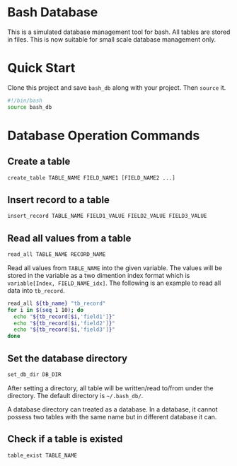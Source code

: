
Bash Database
=============

This is a simulated database management tool for bash. All tables are stored in
files. This is now suitable for small scale database management only.


Quick Start
===========

Clone this project and save `bash_db` along with your project. Then `source` it.

```bash
#!/bin/bash
source bash_db
```


Database Operation Commands
===========================

## Create a table

```bash
create_table TABLE_NAME FIELD_NAME1 [FIELD_NAME2 ...]
```

## Insert record to a table

```bash
insert_record TABLE_NAME FIELD1_VALUE FIELD2_VALUE FIELD3_VALUE
```

## Read all values from a table

```bash
read_all TABLE_NAME RECORD_NAME
```

Read all values from `TABLE_NAME` into the given variable. The values will be
stored in the variable as a two dimention index format which is
`variable[Index, FIELD_NAME_idx]`. The following is an example to read all data
into `tb_record`.

```bash
read_all ${tb_name} "tb_record"
for i in $(seq 1 10); do
  echo "${tb_record[$i,'field1']}"
  echo "${tb_record[$i,'field2']}"
  echo "${tb_record[$i,'field3']}"
done
```

## Set the database directory

```bash
set_db_dir DB_DIR
```

After setting a directory, all table will be written/read to/from under the
directory. The default directory is `~/.bash_db/`.

A database directory can treated as a database. In a database, it cannot
possess two tables with the same name but in different database it can.

## Check if a table is existed

```bash
table_exist TABLE_NAME
```
